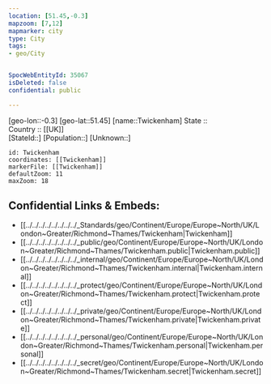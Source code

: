 ```yaml
---
location: [51.45,-0.3] 
mapzoom: [7,12] 
mapmarker: city 
type: City
tags:
- geo/City


SpocWebEntityId: 35067
isDeleted: false
confidential: public

---
```

[geo-lon::-0.3] 
[geo-lat::51.45] 
[name::Twickenham] 
State ::  
Country :: [[UK]]  
[StateId::] 
[Population::] 
[Unknown::] 


```leaflet
id: Twickenham
coordinates: [[Twickenham]] 
markerFile: [[Twickenham]] 
defaultZoom: 11 
maxZoom: 18
```


## Confidential Links & Embeds: 
- [[../../../../../../../../_Standards/geo/Continent/Europe/Europe~North/UK/London~Greater/Richmond~Thames/Twickenham|Twickenham]] 
- [[../../../../../../../../_public/geo/Continent/Europe/Europe~North/UK/London~Greater/Richmond~Thames/Twickenham.public|Twickenham.public]] 
- [[../../../../../../../../_internal/geo/Continent/Europe/Europe~North/UK/London~Greater/Richmond~Thames/Twickenham.internal|Twickenham.internal]] 
- [[../../../../../../../../_protect/geo/Continent/Europe/Europe~North/UK/London~Greater/Richmond~Thames/Twickenham.protect|Twickenham.protect]] 
- [[../../../../../../../../_private/geo/Continent/Europe/Europe~North/UK/London~Greater/Richmond~Thames/Twickenham.private|Twickenham.private]] 
- [[../../../../../../../../_personal/geo/Continent/Europe/Europe~North/UK/London~Greater/Richmond~Thames/Twickenham.personal|Twickenham.personal]] 
- [[../../../../../../../../_secret/geo/Continent/Europe/Europe~North/UK/London~Greater/Richmond~Thames/Twickenham.secret|Twickenham.secret]] 
